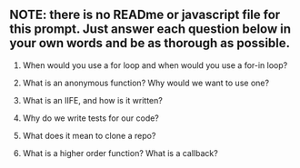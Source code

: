 ## NOTE: there is no READme or javascript file for this prompt. Just answer each question below in your own words and be as thorough as possible.

1. When would you use a for loop and when would you use a for-in loop?

2. What is an anonymous function? Why would we want to use one?

3. What is an IIFE, and how is it written?

4. Why do we write tests for our code?

5. What does it mean to clone a repo?

6. What is a higher order function? What is a callback?